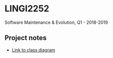 # LINGI2252
Software Maintenance &amp; Evolution, Q1 - 2018-2019

## Project notes
* [Link to class diagram](https://drive.google.com/file/d/1sINcJ9VHEzRwWzoXjbmMEobZ5KpTusea/view?usp=sharing)
